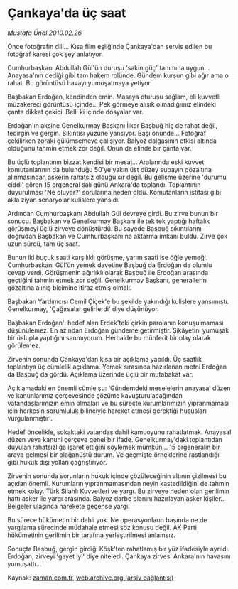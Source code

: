 # Çankaya'da üç saat

*Mustafa Ünal 2010.02.26*

<tr><td class="metin" colspan="2" style="padding-top: 20px; padding-left: 5px; ">Önce fotoğrafın dili... Kısa film eşliğinde Çankaya'dan servis edilen bu fotoğraf karesi çok şey anlatıyor.</td></tr><tr><td class="metin" colspan="2" style="padding-top: 20px; padding-left: 5px; "><p>Cumhurbaşkanı Abdullah Gül'ün duruşu 'sakin güç' tanımına uygun... Anayasa'nın dediği gibi tam hakem rolünde. Gündem kurşun gibi ağır ama o rahat. Bu görüntüsü havayı yumuşatmaya yetiyor.
<p>Başbakan Erdoğan, kendinden emin. Masaya oturuşu sağlam, eli kuvvetli müzakereci görüntüsü içinde... Pek görmeye alışık olmadığımız elindeki çanta dikkat çekici. Belli ki içinde dosyalar var.
<p>Erdoğan'ın aksine Genelkurmay Başkanı İlker Başbuğ hiç de rahat değil, tedirgin ve gergin. Sıkıntısı yüzüne yansıyor. Başı önünde... Fotoğraf çekilirken zoraki gülümsemeye çalışıyor. Balyoz dalgasının etkisi altında olduğunu tahmin etmek zor değil. Onun da elinde bir çanta var.
<p>Bu üçlü toplantının bizzat kendisi bir mesaj... Aralarında eski kuvvet komutanlarının da bulunduğu 50'ye yakın üst düzey subayın gözaltına alınmasından askerin rahatsız olduğu sır değil. Bu gelişme üzerine 'durumu ciddi' gören 15 orgeneral salı günü Ankara'da toplandı. Toplantının duyurulması 'Ne oluyor?' sorularına neden oldu. Komutanların istifası gibi akla ziyan senaryolar kulislere yansıdı.
<p>Ardından Cumhurbaşkanı Abdullah Gül devreye girdi. Bu zirve bunun bir sonucu. Başbakan ve Genelkurmay Başkanı ile tek tek yaptığı haftalık görüşmeyi üçlü zirveye dönüştürdü. Bu sayede Başbuğ sıkıntılarını doğrudan Başbakan ve Cumhurbaşkanı'na aktarma imkanı buldu. Zirve çok uzun sürdü, tam üç saat.
<p>Bunun iki buçuk saati karşılıklı görüşme, yarım saati ise öğle yemeği. Cumhurbaşkanı Gül'ün yemek davetine Başbuğ da Erdoğan da olumlu cevap verdi. Görüşmenin ağırlıklı olarak Başbuğ ile Erdoğan arasında geçtiğini tahmin etmek zor değil. Genelkurmay Başkanı, generallerin gözaltına alınış biçimine itiraz etmiş olmalı.
<p>Başbakan Yardımcısı Cemil Çiçek'e bu şekilde yakındığı kulislere yansımıştı. Genelkurmay, 'Çağırsalar gelirlerdi' diye düşünüyor.
<p>Başbakan Erdoğan'ı hedef alan Erdek'teki çirkin parolanın konuşulmaması düşünülemez. En azından Erdoğan gündeme getirmiştir. Şikâyetini yumuşak bir üslupla yaptığını sanmıyorum. Herhalde bu münferit bir olay olarak görülemez.
<p>Zirvenin sonunda Çankaya'dan kısa bir açıklama yapıldı. Üç saatlik toplantıya üç cümlelik açıklama. Yemek sırasında hazırlanan metni Erdoğan da Başbuğ da gördü. Açıklama üzerinde üçlü bir mutabakat var.
<p>Açıklamadaki en önemli cümle şu: 'Gündemdeki meselelerin anayasal düzen ve kanunlarımız çerçevesinde çözüme kavuşturulacağından vatandaşlarımızın emin olmaları ve bu süreçte kurumlarımızın yıpranmaması için herkesin sorumluluk bilinciyle hareket etmesi gerektiği hususları vurgulanmıştır'.
<p>Hedef öncelikle, sokaktaki vatandaş dahil kamuoyunu rahatlatmak. Anayasal düzen veya kanuni çerçeve genel bir ifade. Genelkurmay'daki toplantıdan duyulan rahatsızlığa işaret ettiğini söylemek mümkün... 15 orgeneralin bir araya gelmesi bir olağanüstü durum. Ve geçmişte örneklerine rastlandığı gibi hukuk dışı yolları çağrıştırıyor.
<p>Zirvenin sonunda sorunların hukuk içinde çözüleceğinin altının çizilmesi bu açıdan önemli. Kurumların yıpranmamasından neyin kastedildiğini de tahmin etmek kolay. Türk Silahlı Kuvvetleri ve yargı. Bu zirveye neden olan gerilimin hattı asker ile yargı arasında. Balyoz darbe planını hazırlayan asker kişiler... Belgeler ulaşınca harekete geçense yargı.
<p>Bu sürece hükümetin bir dahli yok. Ne operasyonların başında ne de yargılama sürecinde müdahale etmesi söz konusu değil. AK Parti hükümetinin gerilimin bir tarafına yerleştirilmesi anlamsız. 
<p>Sonuçta Başbuğ, gergin girdiği Köşk'ten rahatlamış bir yüz ifadesiyle ayrıldı. Erdoğan, zirveyi 'gayet iyi' diye niteledi. Çankaya zirvesi Ankara'nın havasını yumuşattı... <br/></p></p></p></p></p></p></p></p></p></p></p></p></p></p></td></tr>

Kaynak: [zaman.com.tr](http://zaman.com.tr/yazar.do?yazino=955714), [web.archive.org (arşiv bağlantısı)](http://web.archive.org/web/20100304033248/http://www.zaman.com.tr:80/yazar.do?yazino=955714)
